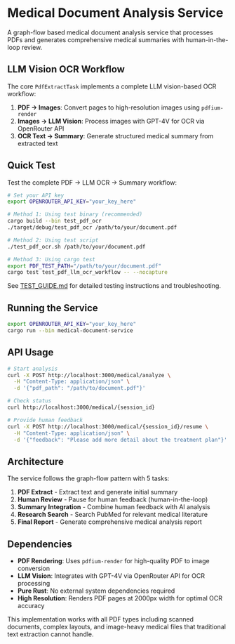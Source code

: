 # Medical Document Analysis Service

A graph-flow based medical document analysis service that processes PDFs and generates comprehensive medical summaries with human-in-the-loop review.

## LLM Vision OCR Workflow

The core `PdfExtractTask` implements a complete LLM vision-based OCR workflow:

1. **PDF → Images**: Convert pages to high-resolution images using `pdfium-render`
2. **Images → LLM Vision**: Process images with GPT-4V for OCR via OpenRouter API
3. **OCR Text → Summary**: Generate structured medical summary from extracted text

## Quick Test

Test the complete PDF → LLM OCR → Summary workflow:

```bash
# Set your API key
export OPENROUTER_API_KEY="your_key_here"

# Method 1: Using test binary (recommended)
cargo build --bin test_pdf_ocr
./target/debug/test_pdf_ocr /path/to/your/document.pdf

# Method 2: Using test script
./test_pdf_ocr.sh /path/to/your/document.pdf

# Method 3: Using cargo test
export PDF_TEST_PATH="/path/to/your/document.pdf"
cargo test test_pdf_llm_ocr_workflow -- --nocapture
```

See [TEST_GUIDE.md](TEST_GUIDE.md) for detailed testing instructions and troubleshooting.

## Running the Service

```bash
export OPENROUTER_API_KEY="your_key_here"
cargo run --bin medical-document-service
```

## API Usage

```bash
# Start analysis
curl -X POST http://localhost:3000/medical/analyze \
  -H "Content-Type: application/json" \
  -d '{"pdf_path": "/path/to/document.pdf"}'

# Check status
curl http://localhost:3000/medical/{session_id}

# Provide human feedback
curl -X POST http://localhost:3000/medical/{session_id}/resume \
  -H "Content-Type: application/json" \
  -d '{"feedback": "Please add more detail about the treatment plan"}'
```

## Architecture

The service follows the graph-flow pattern with 5 tasks:

1. **PDF Extract** - Extract text and generate initial summary
2. **Human Review** - Pause for human feedback (human-in-the-loop)
3. **Summary Integration** - Combine human feedback with AI analysis
4. **Research Search** - Search PubMed for relevant medical literature
5. **Final Report** - Generate comprehensive medical analysis report

## Dependencies

- **PDF Rendering**: Uses `pdfium-render` for high-quality PDF to image conversion
- **LLM Vision**: Integrates with GPT-4V via OpenRouter API for OCR processing
- **Pure Rust**: No external system dependencies required
- **High Resolution**: Renders PDF pages at 2000px width for optimal OCR accuracy

This implementation works with all PDF types including scanned documents, complex layouts, and image-heavy medical files that traditional text extraction cannot handle.